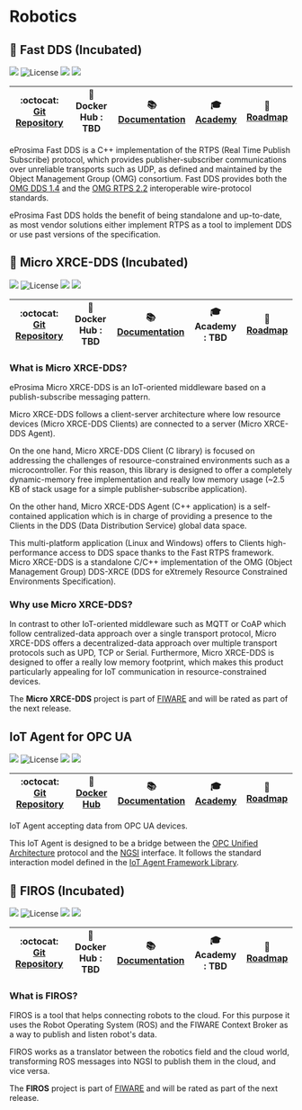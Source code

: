 # Robotics

## :seedling: Fast DDS (Incubated)

[![](https://nexus.lab.fiware.org/repository/raw/public/badges/chapters/robotics.svg)](./README.md)
![License](https://img.shields.io/github/license/eProsima/Fast-RTPS.svg)
![](https://img.shields.io/github/release-date/eProsima/Fast-RTPS.svg)
![](https://img.shields.io/github/commits-since/eProsima/Fast-RTPS/latest.svg)

| :octocat: [Git Repository](https://github.com/eProsima/Fast-RTPS) | :whale: Docker Hub : TBD | :books: [Documentation](https://eprosima-fast-rtps.rtfd.io/) | :mortar_board: [Academy](https://fiware-academy.readthedocs.io/en/latest/robotics/fast-rtps) | :dart: [Roadmap](https://github.com/eProsima/Fast-RTPS/blob/master/roadmap.md) |
| ----------------------------------------------------------------- | ------------------------ | ------------------------------------------------------------ | -------------------------------------------------------------------------------------------- | ------------------------------------------------------------------------------ |


eProsima Fast DDS is a C++ implementation of the RTPS (Real Time Publish Subscribe) protocol, which provides
publisher-subscriber communications over unreliable transports such as UDP, as defined and maintained by the Object
Management Group (OMG) consortium. Fast DDS provides both the [OMG DDS 1.4](https://www.omg.org/spec/DDS/1.4) and the
[OMG RTPS 2.2](https://www.omg.org/spec/DDSI-RTPS/2.2/) interoperable wire-protocol standards.

eProsima Fast DDS holds the benefit of being standalone and up-to-date, as most vendor solutions either implement RTPS
as a tool to implement DDS or use past versions of the specification.

## :seedling: Micro XRCE-DDS (Incubated)

[![](https://nexus.lab.fiware.org/repository/raw/public/badges/chapters/robotics.svg)](./robotics/README.md)
![License](https://img.shields.io/github/license/eProsima/Micro-XRCE-DDS.svg)
![](https://img.shields.io/github/release-date/eProsima/Micro-XRCE-DDS.svg)
![](https://img.shields.io/github/commits-since/eProsima/Micro-XRCE-DDS/latest.svg)

| :octocat: [Git Repository](https://github.com/eProsima/Micro-XRCE-DDS) | :whale: Docker Hub : TBD | :books: [Documentation](https://micro-xrce-dds.rtfd.io/) | :mortar_board: Academy : **TBD** | :dart: [Roadmap](https://github.com/eProsima/Micro-XRCE-DDS/blob/master/roadmap.md) |
| ---------------------------------------------------------------------- | ------------------------ | -------------------------------------------------------- | -------------------------------- | ----------------------------------------------------------------------------------- |


### What is Micro XRCE-DDS?

eProsima Micro XRCE-DDS is an IoT-oriented middleware based on a publish-subscribe messaging pattern.

Micro XRCE-DDS follows a client-server architecture where low resource devices (Micro XRCE-DDS Clients) are connected to
a server (Micro XRCE-DDS Agent).

On the one hand, Micro XRCE-DDS Client (C library) is focused on addressing the challenges of resource-constrained
environments such as a microcontroller. For this reason, this library is designed to offer a completely dynamic-memory
free implementation and really low memory usage (~2.5 KB of stack usage for a simple publisher-subscribe application).

On the other hand, Micro XRCE-DDS Agent (C++ application) is a self-contained application which is in charge of
providing a presence to the Clients in the DDS (Data Distribution Service) global data space.

This multi-platform application (Linux and Windows) offers to Clients high-performance access to DDS space thanks to the
Fast RTPS framework. Micro XRCE-DDS is a standalone C/C++ implementation of the OMG (Object Management Group) DDS-XRCE
(DDS for eXtremely Resource Constrained Environments Specification).

### Why use Micro XRCE-DDS?

In contrast to other IoT-oriented middleware such as MQTT or CoAP which follow centralized-data approach over a single
transport protocol, Micro XRCE-DDS offers a decentralized-data approach over multiple transport protocols such as UPD,
TCP or Serial. Furthermore, Micro XRCE-DDS is designed to offer a really low memory footprint, which makes this product
particularly appealing for IoT communication in resource-constrained devices.

The **Micro XRCE-DDS** project is part of [FIWARE](https://fiware.org/) and will be rated as part of the next release.

## IoT Agent for OPC UA

[![](https://nexus.lab.fiware.org/repository/raw/public/badges/chapters/robotics.svg)](./README.md)
![License](https://img.shields.io/github/license/Engineering-Research-and-Development/iotagent-opcua.svg)
![](https://img.shields.io/github/release-date/Engineering-Research-and-Development/iotagent-opcua.svg)
![](https://img.shields.io/github/commits-since/Engineering-Research-and-Development/iotagent-opcua/latest.svg)

| :octocat: [Git Repository](https://github.com/Engineering-Research-and-Development/iotagent-opcua) | :whale: [Docker Hub](https://hub.docker.com/r/beincpps/opcuaage) | :books: [Documentation](https://iotagent-opcua.rtfd.io) | :mortar_board: [Academy](https://fiware-academy.readthedocs.io/en/latest/iot-agents/idas) | :dart: [Roadmap](https://github.com/Engineering-Research-and-Development/iotagent-opcua/blob/master/roadmap.md) |
| -------------------------------------------------------------------------------------------------- | ---------------------------------------------------------------- | ------------------------------------------------------- | ----------------------------------------------------------------------------------------- | --------------------------------------------------------------------------------------------------------------- |


IoT Agent accepting data from OPC UA devices.

This IoT Agent is designed to be a bridge between the [OPC Unified Architecture](http://www.opcua.us/) protocol and the
[NGSI](https://swagger.lab.fiware.org/?url=https://raw.githubusercontent.com/Fiware/specifications/master/OpenAPI/ngsiv2/ngsiv2-openapi.json)
interface. It follows the standard interaction model defined in the
[IoT Agent Framework Library](https://iotagent-node-lib.rtfd.io).

## :seedling: FIROS (Incubated)

[![](https://nexus.lab.fiware.org/repository/raw/public/badges/chapters/robotics.svg)](./robotics/README.md)
![License](https://img.shields.io/github/license/iml130/firos.svg)
![](https://img.shields.io/github/release-date/iml130/firos.svg)
![](https://img.shields.io/github/commits-since/iml130/firos/latest.svg)

| :octocat: [Git Repository](https://github.com/iml130/firos) | :whale: Docker Hub : TBD | :books: [Documentation](https://firos.rtfd.io/) | :mortar_board: Academy : **TBD** | :dart: [Roadmap](https://github.com/iml130/firos/blob/master/doc/roadmap.md) |
| ----------------------------------------------------------- | ------------------------ | ----------------------------------------------- | -------------------------------- | ---------------------------------------------------------------------------- |


### What is FIROS?

FIROS is a tool that helps connecting robots to the cloud. For this purpose it uses the Robot Operating System (ROS) and
the FIWARE Context Broker as a way to publish and listen robot's data.

FIROS works as a translator between the robotics field and the cloud world, transforming ROS messages into NGSI to
publish them in the cloud, and vice versa.

The **FIROS** project is part of [FIWARE](https://fiware.org/) and will be rated as part of the next release.
